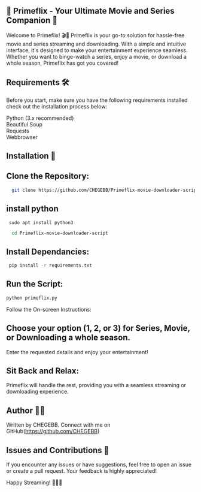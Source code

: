 ## 🌟 Primeflix - Your Ultimate Movie and Series Companion 🌟
Welcome to Primeflix! 🎬🍿
Primeflix is your go-to solution for hassle-free movie and series streaming and downloading. With a simple and intuitive interface, it's designed to make your entertainment experience seamless. Whether you want to binge-watch a series, enjoy a movie, or download a whole season, Primeflix has got you covered!

## Requirements 🛠️
Before you start, make sure you have the following requirements installed check out the installation process below:

Python (3.x recommended)<br>
Beautiful Soup<br>
Requests<br>
Webbrowser<br>
## Installation 🚀
## Clone the Repository:
```bash
  git clone https://github.com/CHEGEBB/Primeflix-movie-downloader-script<br>
```
## install python
```
 sudo apt install python3
```
```bash
  cd Primeflix-movie-downloader-script
```
  

## Install Dependancies:
```bash
 pip install -r requirements.txt
```
## Run the Script:
```bash
python primeflix.py
```
Follow the On-screen Instructions:

## Choose your option (1, 2, or 3) for Series, Movie, or Downloading a whole season.
Enter the requested details and enjoy your entertainment!
## Sit Back and Relax:
  Primeflix will handle the rest, providing you with a seamless streaming or downloading experience.

## Author 👨‍💻
Written by CHEGEBB. Connect with me on GitHub(https://github.com/CHEGEBB)

## Issues and Contributions 🤝
If you encounter any issues or have suggestions, feel free to open an issue or create a pull request. Your feedback is highly appreciated!

Happy Streaming! 🚀🍿✨


 


